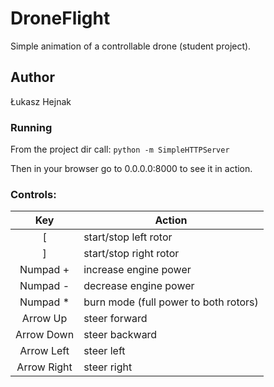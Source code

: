 # DroneFlight

Simple animation of a controllable drone (student project).

## Author
Łukasz Hejnak

### Running
From the project dir call:
```python -m SimpleHTTPServer```

Then in your browser go to 0.0.0.0:8000 to see it in action.

### Controls:
Key | Action
:---: | ---
[ | start/stop left rotor
] | start/stop right rotor
Numpad + | increase engine power
Numpad - | decrease engine power
Numpad * | burn mode (full power to both rotors)
Arrow Up | steer forward
Arrow Down | steer backward
Arrow Left | steer left
Arrow Right | steer right
